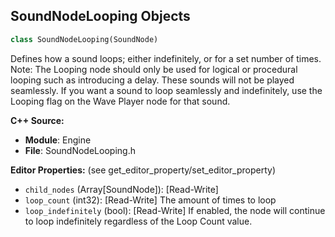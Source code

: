## SoundNodeLooping Objects

```python
class SoundNodeLooping(SoundNode)
```

Defines how a sound loops; either indefinitely, or for a set number of times.
Note: The Looping node should only be used for logical or procedural looping such as introducing a delay.
These sounds will not be played seamlessly. If you want a sound to loop seamlessly and indefinitely,
use the Looping flag on the Wave Player node for that sound.

**C++ Source:**

- **Module**: Engine
- **File**: SoundNodeLooping.h

**Editor Properties:** (see get_editor_property/set_editor_property)

- ``child_nodes`` (Array[SoundNode]):  [Read-Write]
- ``loop_count`` (int32):  [Read-Write] The amount of times to loop
- ``loop_indefinitely`` (bool):  [Read-Write] If enabled, the node will continue to loop indefinitely regardless of the Loop Count value.

<a id="unreal.SoundNodeMature"></a>